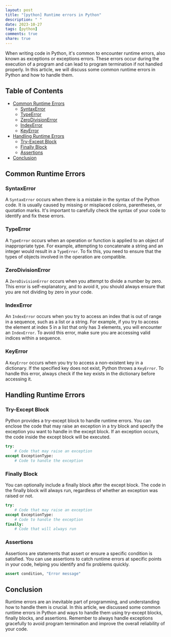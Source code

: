 ```yaml
---
layout: post
title: "[python] Runtime errors in Python"
description: " "
date: 2023-10-27
tags: [python]
comments: true
share: true
---
```


When writing code in Python, it's common to encounter runtime errors, also known as exceptions or exceptions errors. These errors occur during the execution of a program and can lead to program termination if not handled properly. In this article, we will discuss some common runtime errors in Python and how to handle them.

## Table of Contents
- [Common Runtime Errors](#common-runtime-errors)
    - [SyntaxError](#syntaxerror)
    - [TypeError](#typeerror)
    - [ZeroDivisionError](#zerodivisionerror)
    - [IndexError](#indexerror)
    - [KeyError](#keyerror)
- [Handling Runtime Errors](#handling-runtime-errors)
    - [Try-Except Block](#try-except-block)
    - [Finally Block](#finally-block)
    - [Assertions](#assertions)
- [Conclusion](#conclusion)

## Common Runtime Errors

### SyntaxError
A `SyntaxError` occurs when there is a mistake in the syntax of the Python code. It is usually caused by missing or misplaced colons, parentheses, or quotation marks. It's important to carefully check the syntax of your code to identify and fix these errors.

### TypeError
A `TypeError` occurs when an operation or function is applied to an object of inappropriate type. For example, attempting to concatenate a string and an integer would result in a `TypeError`. To fix this, you need to ensure that the types of objects involved in the operation are compatible.

### ZeroDivisionError
A `ZeroDivisionError` occurs when you attempt to divide a number by zero. This error is self-explanatory, and to avoid it, you should always ensure that you are not dividing by zero in your code.

### IndexError
An `IndexError` occurs when you try to access an index that is out of range in a sequence, such as a list or a string. For example, if you try to access the element at index 5 in a list that only has 3 elements, you will encounter an `IndexError`. To avoid this error, make sure you are accessing valid indices within a sequence.

### KeyError
A `KeyError` occurs when you try to access a non-existent key in a dictionary. If the specified key does not exist, Python throws a `KeyError`. To handle this error, always check if the key exists in the dictionary before accessing it.

## Handling Runtime Errors

### Try-Except Block
Python provides a try-except block to handle runtime errors. You can enclose the code that may raise an exception in a try block and specify the exception you want to handle in the except block. If an exception occurs, the code inside the except block will be executed.

```python
try:
    # Code that may raise an exception
except ExceptionType:
    # Code to handle the exception
```

### Finally Block
You can optionally include a finally block after the except block. The code in the finally block will always run, regardless of whether an exception was raised or not.

```python
try:
    # Code that may raise an exception
except ExceptionType:
    # Code to handle the exception
finally:
    # Code that will always run
```

### Assertions
Assertions are statements that assert or ensure a specific condition is satisfied. You can use assertions to catch runtime errors at specific points in your code, helping you identify and fix problems quickly.

```python
assert condition, "Error message"
```

## Conclusion

Runtime errors are an inevitable part of programming, and understanding how to handle them is crucial. In this article, we discussed some common runtime errors in Python and ways to handle them using try-except blocks, finally blocks, and assertions. Remember to always handle exceptions gracefully to avoid program termination and improve the overall reliability of your code.